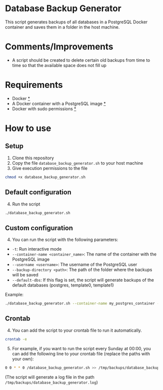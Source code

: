 # Database Backup Generator
This script generates backups of all databases in a PostgreSQL Docker container and saves them in a folder in the host machine.

# Comments/Improvements
- A script should be created to delete certain old backups from time to time so that the available space does not fill up

# Requirements
- Docker [*](https://docs.docker.com/engine/install/)
- A Docker container with a PostgreSQL image [*](https://hub.docker.com/_/postgres)
- Docker with sudo permissions [*](https://docs.docker.com/engine/install/linux-postinstall/)

# How to use
## Setup
1. Clone this repository
2. Copy the file `database_backup_generator.sh` to your host machine
3. Give execution permissions to the file
```bash
chmod +x database_backup_generator.sh
```

## Default configuration
4. Run the script
```bash
./database_backup_generator.sh
```

## Custom configuration
4. You can run the script with the following parameters:
- `-t`: Run interactive mode
- `--container-name <container_name>`: The name of the container with the PostgreSQL image
- `--username <username>`: The username of the PostgreSQL user
- `--backup-directory <path>`: The path of the folder where the backups will be saved
- `--default-dbs`: If this flag is set, the script will generate backups of the default databases (postgres, template0, template1)

Example:
```bash
./database_backup_generator.sh --container-name my_postgres_container --username my_user --backup-directory /tmp/backups --default-dbs
```

## Crontab
4. You can add the script to your crontab file to run it automatically.
```bash
crontab -e
```
5. For example, if you want to run the script every Sunday at 00:00, you can add the following line to your crontab file (replace the paths with your own):
```bash
0 0 * * 0 /database_backup_generator.sh >> /tmp/backups/database_backup_generator.log 2>&1
```
(The script will generate a log file in the path `/tmp/backups/database_backup_generator.log`)
